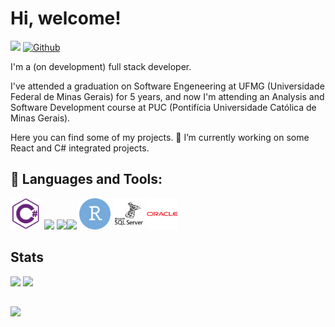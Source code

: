 # Hi, welcome!

![](https://visitor-badge.laobi.icu/badge?page_id=AaronCrvl.AaronCrvl)
[![Github](https://img.shields.io/github/followers/AaronCrvl?label=Follow&style=social)](https://github.com/AaronCrvl)

I'm a (on development) full stack developer.

I've attended a graduation on Software Engeneering at UFMG (Universidade Federal de Minas Gerais) for 5 years, and now I'm attending an Analysis and Software Development course at PUC (Pontifícia Universidade Católica de Minas Gerais).

Here you can find some of my projects.
🔭 I’m currently working on some React and C# integrated projects.

## 🧰 Languages and Tools:
<img height=50 src="https://github.com/devicons/devicon/blob/v2.15.1/icons/csharp/csharp-line.svg"/>    <img height=50 src="https://cdn.jsdelivr.net/gh/devicons/devicon/icons/html5/html5-original.svg" />   <img height=50 src="https://cdn.jsdelivr.net/gh/devicons/devicon/icons/css3/css3-original.svg" /><img height=50 src="https://cdn.jsdelivr.net/gh/devicons/devicon/icons/react/react-original.svg" />    <img height=50 src="https://github.com/devicons/devicon/blob/v2.15.1/icons/rstudio/rstudio-original.svg"/>    <img height=50 src="https://github.com/devicons/devicon/blob/v2.15.1/icons/microsoftsqlserver/microsoftsqlserver-plain-wordmark.svg"/>    <img height=50 src="https://github.com/devicons/devicon/blob/v2.15.1/icons/oracle/oracle-original.svg"/>

## Stats
<img src="https://github-readme-stats.vercel.app/api?username=AaronCrvl&show_icons=true"/>  <img src="https://github-readme-stats.vercel.app/api/top-langs?username=AaronCrvl&layout=compact"/>

##
<img src="https://github-readme-streak-stats.herokuapp.com/?user=AaronCrvl"/>
